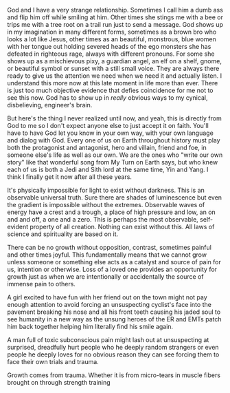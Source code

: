 God and I have a very strange relationship. Sometimes I call him a dumb ass and flip him off while smiling at him. Other times she stings me with a bee or trips me with a tree root on a trail run just to send a message. God shows up in my imagination in many different forms, sometimes as a brown bro who looks a lot like Jesus, other times as an beautiful, monstrous, blue women with her tongue out holding severed heads of the ego monsters she has defeated in righteous rage, always with different pronouns. For some she shows up as a mischievous pixy, a guardian angel, an elf on a shelf, gnome, or beautiful symbol or sunset with a still small voice. They are always there ready to give us the attention we need when we need it and actually listen. I understand this more now at this late moment in life more than ever. There is just too much objective evidence that defies coincidence for me not to see this now. God has to show up in _really_ obvious ways to my cynical, disbelieving, engineer's brain.

But here's the thing I never realized until now, and yeah, this is directly from God to me so I don't expect anyone else to just accept it on faith. You'll have to have God let you know in your own way, with your own language and dialog with God. Every one of us on Earth throughout history must play both the protagonist and antagonist, hero and villain, friend and foe, in someone else's life as well as our own. We are the ones who "write our own story" like that wonderful song from My Turn on Earth says, but who knew each of us is both a Jedi and Sith lord at the same time, Yin and Yang. I think I finally get it now after all these years.

It's physically impossible for light to exist without darkness. This is an observable universal truth. Sure there are shades of luminescence but even the gradient is impossible without the extremes. Observable waves of energy have a crest and a trough, a place of high pressure and low, an on and and off, a one and a zero. This is perhaps the most observable, self-evident property of all creation. Nothing can exist without this. All laws of science and spirituality are based on it.

There can be no growth without opposition, contrast, sometimes painful and other times joyful. This fundamentally means that we cannot grow unless someone or something else acts as a catalyst and source of pain for us, intention or otherwise. Loss of a loved one provides an opportunity for growth just as when we are intentionally or accidentally the source of immense pain to others.

A girl excited to have fun with her friend out on the town might not pay enough attention to avoid forcing an unsuspecting cyclist's face into the pavement breaking his nose and all his front teeth causing his jaded soul to see humanity in a new way as the unsung heroes of the ER and EMTs patch him back together helping him literally find his smile again.

A man full of toxic subconscious pain might lash out at unsuspecting at surprised, dreadfully hurt people who he deeply random strangers or even people he deeply loves for no obvious reason they can see forcing them to face their own trials and trauma.

Growth comes from trauma. Whether it is from micro-tears  in muscle fibers brought on through strength training